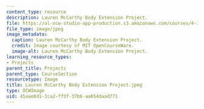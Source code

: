 ```yaml
---
content_type: resource
description: Lauren McCarthy Body Extension Project.
file: https://ol-ocw-studio-app-production.s3.amazonaws.com/courses/4-301-introduction-to-the-visual-arts-spring-2007/45aae8d11ca2ff3f37b6aa654daad771_LaurenMcCarthyBodyExtensionProject.jpeg
file_type: image/jpeg
image_metadata:
  caption: Lauren McCarthy Body Extension Project.
  credit: Image courtesy of MIT OpenCourseWare.
  image-alt: Lauren McCarthy Body Extension Project.
learning_resource_types:
- Projects
parent_title: Projects
parent_type: CourseSection
resourcetype: Image
title: Lauren McCarthy Body Extension Project.jpeg
type: OCWImage
uid: 45aae8d1-1ca2-ff3f-37b6-aa654daad771
---
```

